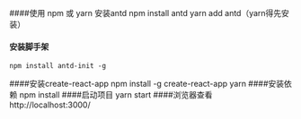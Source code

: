 ####使用 npm 或 yarn 安装antd
    npm install antd 
    yarn add antd（yarn得先安装）
#### 安装脚手架
    npm install antd-init -g
####安装create-react-app
    npm install -g create-react-app yarn
####安装依赖
    npm install 
####启动项目
    yarn start
####浏览器查看
    http://localhost:3000/
